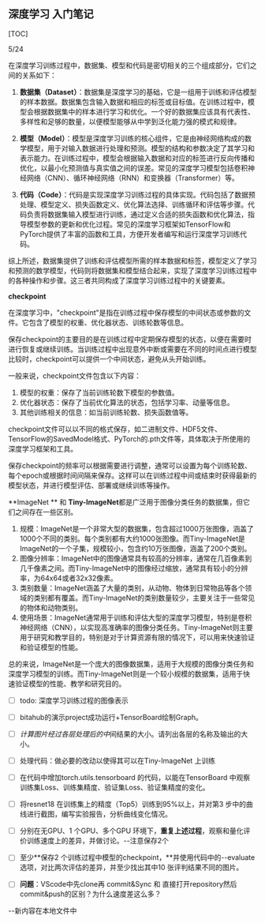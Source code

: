 ## 深度学习 入门笔记

[TOC]



5/24

在深度学习训练过程中，数据集、模型和代码是密切相关的三个组成部分，它们之间的关系如下：

1. **数据集（Dataset）**：数据集是深度学习的基础，它是一组用于训练和评估模型的样本数据。数据集包含输入数据和相应的标签或目标值。在训练过程中，模型会根据数据集中的样本进行学习和优化。一个好的数据集应该具有代表性、多样性和足够的数量，以便模型能够从中学到泛化能力强的模式和规律。

   [^输入的数据]: 输入数据可以是各种形式，包括文本、图像、音频、视频或其他任意数据类型。它们是算法或模型的输入，用于学习模式、进行预测或执行其他任务。例如，在图像分类任务中，输入数据可能是一组图像，每个图像都表示一个物体、场景或某种视觉信息。在文本情感分析任务中，输入数据可能是一组文本文档或评论。输入数据通常以矩阵或张量的形式表示，其中每个样本占据矩阵中的一行或一个张量中的一个元素。每个样本的特征被编码为矩阵或张量的列或维度。
   [^相应的标签]: "输入数据的对应的标签"是指每个输入数据样本所关联的标签或类别。它表示了给定输入数据应该对应的预期输出。标签通常是离散的值，例如分类任务中的类别标签或回归任务中的数值标签。例如，在图像分类任务中，如果数据集包含猫和狗的图像，那么每个图像样本的标签可能是"猫"或"狗"。在垃圾邮件检测任务中，每个电子邮件样本的标签可能是"垃圾邮件"或"非垃圾邮件"。
   [^目标值]: "输入数据的目标值"是指在监督学习中，模型所尝试预测或分类的目标输出值。目标值与标签具有相同的含义，是模型所要学习的真实值。
   [^]: 在训练模型时，输入数据与其对应的标签或目标值一起被用作训练样本。模型通过观察输入数据和对应的标签来学习数据中的模式和规律，以便在未见过的新数据上进行预测或分类。

   

2. **模型（Model）**：模型是深度学习训练的核心组件，它是由神经网络构成的数学模型，用于对输入数据进行处理和预测。模型的结构和参数决定了其学习和表示能力。在训练过程中，模型会根据输入数据和对应的标签进行反向传播和优化，以最小化预测值与真实值之间的误差。常见的深度学习模型包括卷积神经网络（CNN）、循环神经网络（RNN）和变换器（Transformer）等。

3. **代码（Code）**：代码是实现深度学习训练过程的具体实现。代码包括了数据预处理、模型定义、损失函数定义、优化算法选择、训练循环和评估等步骤。代码负责将数据集输入模型进行训练，通过定义合适的损失函数和优化算法，指导模型参数的更新和优化过程。常见的深度学习框架如TensorFlow和PyTorch提供了丰富的函数和工具，方便开发者编写和运行深度学习训练代码。

   [^1.数据预处理]: ：加载原始数据集：读取原始数据集，可能是图像、文本、音频等。数据清洗：根据具体任务，对数据进行清洗和处理，例如去除噪声、缺失值处理、标准化等。
   [^2.数据转换]: ：将数据转换为适合模型输入的格式，例如将图像转换为张量，将文本转换为词向量等。
   [^3.数据划分]: ：将数据集划分为训练集、验证集和测试集，用于训练、调优和评估模型。
   [^4.模型定义]: ：选择适合任务的深度学习模型架构，如卷积神经网络 (Convolutional Neural Network, CNN)、循环神经网络 (Recurrent Neural Network, RNN)、变换器 (Transformer) 等。定义模型的层结构和参数，包括输入层、隐藏层、输出层等。设置模型的超参数，如学习率、批量大小、激活函数等。
   [^5.损失函数定义]: ：选择适当的损失函数来衡量模型预测与真实目标之间的差异。对于分类任务，常用的损失函数包括交叉熵损失函数。对于回归任务，常用的损失函数包括均方误差损失函数。
   [^6.优化算法选择]: ：选择适合的优化算法来更新模型的参数以最小化损失函数。常用的优化算法包括随机梯度下降 (Stochastic Gradient Descent, SGD)、Adam、Adagrad等。设置优化算法的超参数，如学习率、动量等。
   [^7.训练循环]: ：迭代训练数据集，通过前向传播和反向传播来更新模型的参数。对于每个训练样本，模型根据当前参数进行预测，并计算预测结果与真实标签的损失。使用优化算法根据损失函数的梯度来更新模型的参数。重复上述步骤，直到达到设定的训练轮数或收敛条件。
   [^8.评估]: ：使用验证集或测试集评估训练好的模型在未见过的数据上的性能。计算模型的准确率、精确率、召回率、F1 分数等指标，根据任务需求选择适当的评估指标。根据评估结果进行模型调优或选择最佳模型。
   [^]: 这些步骤通常在代码中以函数、类或模块的形式实现。具体的实现细节可能因使用的深度学习框架而有所不同，如TensorFlow、PyTorch等，但整体流程是类似的。

   

综上所述，数据集提供了训练和评估模型所需的样本数据和标签，模型定义了学习和预测的数学模型，代码则将数据集和模型结合起来，实现了深度学习训练过程中的各种操作和步骤。这三者共同构成了深度学习训练过程中的关键要素。



**checkpoint**

在深度学习中，"checkpoint"是指在训练过程中保存模型的中间状态或参数的文件。它包含了模型的权重、优化器状态、训练轮数等信息。

保存checkpoint的主要目的是在训练过程中定期保存模型的状态，以便在需要时进行恢复或继续训练。当训练过程中出现意外中断或需要在不同的时间点进行模型比较时，checkpoint可以提供一个中间状态，避免从头开始训练。

一般来说，checkpoint文件包含以下内容：

1. 模型的权重：保存了当前训练轮数下模型的参数值。
2. 优化器状态：保存了当前优化算法的状态，包括学习率、动量等信息。
3. 其他训练相关的信息：如当前训练轮数、损失函数值等。

checkpoint文件可以以不同的格式保存，如二进制文件、HDF5文件、TensorFlow的SavedModel格式、PyTorch的.pth文件等，具体取决于所使用的深度学习框架和工具。

保存checkpoint的频率可以根据需要进行调整，通常可以设置为每个训练轮数、每个epoch或根据时间间隔来保存。这样可以在训练过程中间或结束时获得最新的模型状态，并进行模型评估、部署或继续训练等操作。



**ImageNet ** 和 **Tiny-ImageNet**都是广泛用于图像分类任务的数据集，但它们之间存在一些区别。

1. 规模：ImageNet是一个非常大型的数据集，包含超过1000万张图像，涵盖了1000个不同的类别。每个类别都有大约1000张图像。而Tiny-ImageNet是ImageNet的一个子集，规模较小，包含约10万张图像，涵盖了200个类别。
2. 图像分辨率：ImageNet中的图像通常具有较高的分辨率，通常在几百像素到几千像素之间。而Tiny-ImageNet中的图像经过缩放，通常具有较小的分辨率，为64x64或者32x32像素。
3. 类别数量：ImageNet涵盖了大量的类别，从动物、物体到日常物品等各个领域的类别都有覆盖。而Tiny-ImageNet的类别数量较少，主要关注于一些常见的物体和动物类别。
4. 使用场景：ImageNet通常用于训练和评估大型的深度学习模型，特别是卷积神经网络（CNN），以实现高准确率的图像分类任务。Tiny-ImageNet则主要用于研究和教学目的，特别是对于计算资源有限的情况下，可以用来快速验证和验证模型的性能。

总的来说，ImageNet是一个庞大的图像数据集，适用于大规模的图像分类任务和深度学习模型的训练。而Tiny-ImageNet则是一个较小规模的数据集，适用于快速验证模型的性能、教学和研究目的。



- [ ] todo: 深度学习训练过程的图像表示





- [ ] bitahub的演示project成功运行+TensorBoard绘制Graph。
- [ ] *计算图片经过各层处理后的中*间结果的大小。请列出各层的名称及输出的大小。
- [ ] 处理代码：做必要的改动以使得其可以在Tiny-ImageNet 上训练
- [ ] 在代码中增加torch.utils.tensorboard 的代码，以能在TensorBoard 中观察训练集Loss、训练集精度、验证集Loss、验证集精度的变化。
- [ ] 将resnet18 在训练集上的精度（Top5）训练到95%以上，并对第3 步中的曲线进行截图，编写实验报告，分析曲线变化情况。
- [ ] 分别在无GPU、1 个GPU、多个GPU 环境下，**重复上述过程**，观察和量化评价训练速度上的差异，并做讨论。--注意保存2个
- [ ] 至少**保存2 个训练过程中模型的checkpoint，**并使用代码中的--evaluate 选项，对比两次评估的差异，并至少找出其中10 张评判结果不同的图片。
- [ ] **问题**：VScode中先clone再 commit&Sync 和 直接打开repository然后commit&push的区别？为什么速度差这么多？

--新内容在本地文件中